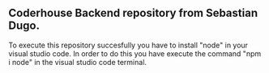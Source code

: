 ## Coderhouse Backend repository from Sebastian Dugo. 

To execute this repository succesfully you have to install "node" in your visual studio code. In order to do this you have execute the command "npm i node" in the visual studio code terminal.